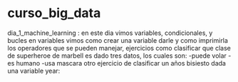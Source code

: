 # curso_big_data
dia_1_machine_learning : en este dia vimos variables, condicionales, y bucles en variables vimos como crear una variable darle y como imprimirla
los operadores que se pueden manejar, ejercicios como clasificar que clase de superheroe de marbell es dado tres datos,
los cuales son:
-puede volar
-es humano
-usa mascara
otro ejercicio de clasificar un años bisiesto dada una variable year:
